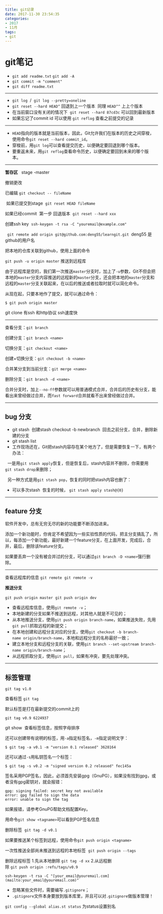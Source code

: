 ```yaml
---
title: git记录
date: 2017-11-30 23:54:35
categories:
- 2017
- 11月
tags:
- git
---
```


# git笔记

- `git add readme.txt` `git add -A`
- `git commit -m "comment"`
- `git diff readme.txt`

------

- `git log`  /  `git log --pretty=oneline `
- `git reset --hard HEAD^` 回退到上一个版本  同理 `HEAD^^` 上上个版本
- 在当前窗口没有关闭的情况下  `git reset --hard 87cd3c` 可以回到最新版本
- 如果忘记了commit id 可以使用 `git reflog` 查看之前提交的记录

------

- `HEAD`指向的版本就是当前版本，因此，Git允许我们在版本的历史之间穿梭，使用命令`git reset --hard commit_id`。
- 穿梭前，用`git log`可以查看提交历史，以便确定要回退到哪个版本。
- 要重返未来，用`git reflog`查看命令历史，以便确定要回到未来的哪个版本。 

<!--more-->

------

**暂存区**   stage -master

撤销更改  

已编辑 `git checkout -- fileName`

 如果已提交到stage  `git reset HEAD fileName`

如果已经commit  第一步 回退版本  `git reset --hard xxx`

创建ssh key  `ssh-keygen -t rsa -C "youremail@example.com"`

` git remote add origin git@github.com:deng55/learngit.git`  deng55 是github的用户名

把本地的仓库关联到github，使用上面的命令

`git push -u origin master` 推送到远程库

由于远程库是空的，我们第一次推送`master`分支时，加上了`-u`参数，Git不但会把本地的`master`分支内容推送的远程新的`master`分支，还会把本地的`master`分支和远程的`master`分支关联起来，在以后的推送或者拉取时就可以简化命令。

从现在起，只要本地作了提交，就可以通过命令：

```
$ git push origin master
```

git clone 有ssh 和http协议 ssh速度快

------

查看分支：`git branch`

创建分支：`git branch <name>`

切换分支：`git checkout <name>`

创建+切换分支：`git checkout -b <name>`

合并某分支到当前分支：`git merge <name>`

删除分支：`git branch -d <name>`





合并分支时，加上`--no-ff`参数就可以用普通模式合并，合并后的历史有分支，能看出来曾经做过合并，而`fast forward`合并就看不出来曾经做过合并。



------

## bug 分支

- git stash  创建stash checkout -b newbranch  回去之前分支，合并，删除新建的分支
- git stash list
- 工作现场还在，Git把stash内容存在某个地方了，但是需要恢复一下，有两个办法：

  一是用`git stash apply`恢复，但是恢复后，stash内容并不删除，你需要用`git stash drop`来删除；

  另一种方式是用`git stash pop`，恢复的同时把stash内容也删了：

- 可以多次stash  恢复的时候， `git stash apply stash@{0}` 

------

## feature 分支

软件开发中，总有无穷无尽的新的功能要不断添加进来。

添加一个新功能时，你肯定不希望因为一些实验性质的代码，把主分支搞乱了，所以，每添加一个新功能，最好新建一个feature分支，在上面开发，完成后，合并，最后，删除该feature分支。

如果要丢弃一个没有被合并过的分支，可以通过`git branch -D <name>`强行删除。



------

查看远程库的信息 `git remote`  `git remote -v`

**推送分支**

`git push origin master`  `git push origin dev`

- 查看远程库信息，使用`git remote -v`；
- 本地新建的分支如果不推送到远程，对其他人就是不可见的；
- 从本地推送分支，使用`git push origin branch-name`，如果推送失败，先用`git pull`抓取远程的新提交；
- 在本地创建和远程分支对应的分支，使用`git checkout -b branch-name origin/branch-name`，本地和远程分支的名称最好一致；
- 建立本地分支和远程分支的关联，使用`git branch --set-upstream branch-name origin/branch-name`；
- 从远程抓取分支，使用`git pull`，如果有冲突，要先处理冲突。

------

## 标签管理

`git tag v1.0`

查看标签 `git tag`

默认标签是打在最新提交的commit上的

```
git tag v0.9 6224937
```

git show <tagname> 查看标签信息，按照字母排序



还可以创建带有说明的标签，用`-a`指定标签名，`-m`指定说明文字：

```
$ git tag -a v0.1 -m "version 0.1 released" 3628164
```



还可以通过`-s`用私钥签名一个标签：

```
$ git tag -s v0.2 -m "signed version 0.2 released" fec145a
```

签名采用PGP签名，因此，必须首先安装gpg（GnuPG），如果没有找到gpg，或者没有gpg密钥对，就会报错：

```
gpg: signing failed: secret key not available
error: gpg failed to sign the data
error: unable to sign the tag
```

如果报错，请参考GnuPG帮助文档配置Key。

用命令`git show <tagname>`可以看到PGP签名信息

删除标签  `git tag -d v0.1`

如果要推送某个标签到远程，使用命令`git push origin <tagname>`

一次性推送全部尚未推送到远程的本地标签  `git push origin --tags`

删除远程标签 1.先从本地删除 `git tag -d xx` 2.从远程删除 `git push origin :refs/tags/v0.9`

`ssh-keygen -t rsa -C "[your_email@youremail.com](mailto:your_email@youremail.com)"`

- 忽略某些文件时，需要编写`.gitignore`；
- `.gitignore`文件本身要放到版本库里，并且可以对`.gitignore`做版本管理！

`git config --global alias.st status` 为status设置别名